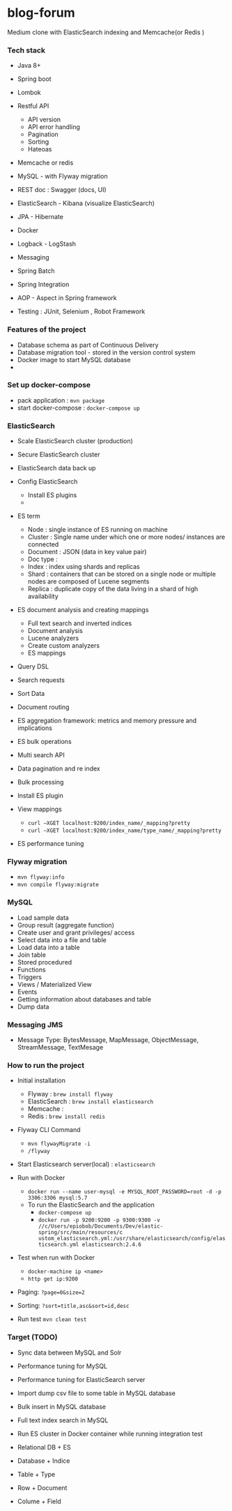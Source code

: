 # blog-forum
Medium clone with ElasticSearch indexing and Memcache(or Redis ) 



### Tech stack 
+ Java 8+
+ Spring boot
+ Lombok
+ Restful API
    + API version 
    + API error handling
    + Pagination 
    + Sorting 
    + Hateoas
+ Memcache or redis 
+ MySQL - with Flyway migration 
+ REST doc : Swagger (docs, UI)
+ ElasticSearch - Kibana (visualize ElasticSearch)
+ JPA - Hibernate 
+ Docker 
+ Logback - LogStash  
+ Messaging  
+ Spring Batch 
+ Spring Integration  
+ AOP - Aspect in Spring framework 




+ Testing : JUnit, Selenium , Robot Framework



### Features of the project 
+ Database schema as part of Continuous Delivery 
+ Database migration tool - stored in the version control system 
+ Docker image to start MySQL database 
+ 

### Set up docker-compose
+ pack application : `mvn package`
+ start docker-compose : `docker-compose up`


### ElasticSearch 
+ Scale ElasticSearch cluster (production)
+ Secure ElasticSearch cluster 
+ ElasticSearch data back up 
+ Config ElasticSearch
    + Install ES plugins 
    + 
+ ES term 
    + Node : single instance of ES running on machine 
    + Cluster : Single name under which one or more nodes/ instances are connected 
    + Document : JSON (data in key value pair)
    + Doc type : 
    + Index : index using shards and replicas 
    + Shard : containers that can be stored on a single node or multiple nodes are composed of Lucene segments 
    + Replica : duplicate copy of the data living in a shard of high availability
+ ES document analysis and creating mappings 
    + Full text search and inverted indices 
    + Document analysis 
    + Lucene analyzers 
    + Create custom analyzers 
    + ES mappings 
+ Query DSL 
+ Search requests 
+ Sort Data 
+ Document routing 
+ ES aggregation framework: metrics and memory pressure and implications
+ ES bulk operations 
+ Multi search API
+ Data pagination and re index 
+ Bulk processing 
+ Install ES plugin 
+ View mappings 
    + `curl –XGET localhost:9200/index_name/_mapping?pretty`
    + `curl –XGET localhost:9200/index_name/type_name/_mapping?pretty`
    
    



+ ES performance tuning 


### Flyway migration 
+ `mvn flyway:info`
+ `mvn compile flyway:migrate`

### MySQL 
+ Load sample data 
+ Group result (aggregate function)
+ Create user and grant privileges/ access 
+ Select data into a file and table 
+ Load data into a table 
+ Join table 
+ Stored procedured 
+ Functions
+ Triggers 
+ Views / Materialized View 
+ Events
+ Getting information about databases and table 
+ Dump data 







### Messaging JMS
+ Message Type: BytesMessage, MapMessage, ObjectMessage, StreamMessage, TextMesage 


### How to run the project
+ Initial installation 
    + Flyway : `brew install flyway`
    + ElasticSearch : `brew install elasticsearch` 
    + Memcache :  
    + Redis : `brew install redis`
    
+ Flyway CLI Command 
    + `mvn flywayMigrate -i`   
    + `/flyway` 
    
+ Start Elasticsearch server(local) : `elasticsearch`
   
  
    
    
+ Run with Docker  
    + `docker run --name user-mysql -e MYSQL_ROOT_PASSWORD=root -d -p 3306:3306 mysql:5.7`
    +  To run the ElasticSearch and the application 
        + `docker-compose up `
        + `docker run -p 9200:9200 -p 9300:9300 -v //c/Users/epiobob/Documents/Dev/elastic-spring/src/main/resources/c
           ustom_elasticsearch.yml:/usr/share/elasticsearch/config/elasticsearch.yml elasticsearch:2.4.6`  
+ Test when run with Docker 
    + `docker-machine ip <name>`
    + `http get ip:9200`
    
+ Paging: `?page=0&size=2`
+ Sorting: `?sort=title,asc&sort=id,desc`


+ Run test `mvn clean test`

### Target (TODO)
+ Sync data between MySQL and Solr
+ Performance tuning for MySQL 
+ Performance tuning for ElasticSearch server  
+ Import dump csv file to some table in MySQL database 
+ Bulk insert in MySQL database 
+ Full text index search in MySQL 
+ Run ES cluster in Docker container while running integration test 









+ Relational DB + ES 
+ Database      + Indice 
+ Table         + Type 
+ Row           + Document
+ Colume        + Field  